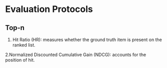 # Evaluation Protocols

## Top-n

1. Hit Ratio (HR): measures whether the ground truth item is present on the ranked list.

2.Normalized Discounted Cumulative Gain (NDCG): accounts for the position of hit.
